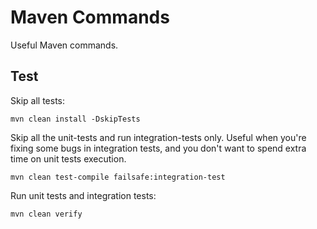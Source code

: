 # Maven Commands

Useful Maven commands.

## Test

Skip all tests:

    mvn clean install -DskipTests

Skip all the unit-tests and run integration-tests only. Useful when you're
fixing some bugs in integration tests, and you don't want to spend extra time on
unit tests execution.

    mvn clean test-compile failsafe:integration-test

Run unit tests and integration tests:

    mvn clean verify
